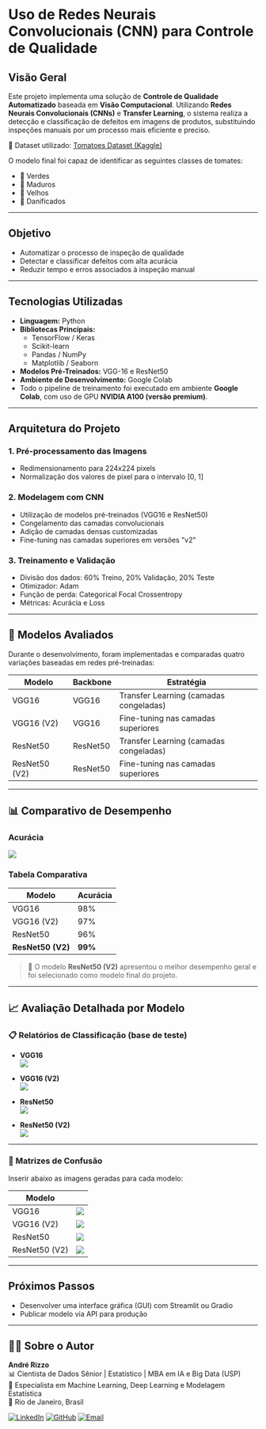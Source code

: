 # **Uso de Redes Neurais Convolucionais (CNN) para Controle de Qualidade**

## **Visão Geral**
Este projeto implementa uma solução de **Controle de Qualidade Automatizado** baseada em **Visão Computacional**. Utilizando **Redes Neurais Convolucionais (CNNs)** e **Transfer Learning**, o sistema realiza a detecção e classificação de defeitos em imagens de produtos, substituindo inspeções manuais por um processo mais eficiente e preciso.  

🔗 Dataset utilizado: [Tomatoes Dataset (Kaggle)](https://www.kaggle.com/datasets/enalis/tomatoes-dataset)

O modelo final foi capaz de identificar as seguintes classes de tomates:
- 🍅 Verdes  
- 🍅 Maduros  
- 🍅 Velhos  
- 🍅 Danificados

---

## **Objetivo**
- Automatizar o processo de inspeção de qualidade  
- Detectar e classificar defeitos com alta acurácia  
- Reduzir tempo e erros associados à inspeção manual  

---

## **Tecnologias Utilizadas**
- **Linguagem:** Python  
- **Bibliotecas Principais:**
  - TensorFlow / Keras
  - Scikit-learn
  - Pandas / NumPy
  - Matplotlib / Seaborn
- **Modelos Pré-Treinados:** VGG-16 e ResNet50
- **Ambiente de Desenvolvimento:** Google Colab
- Todo o pipeline de treinamento foi executado em ambiente **Google Colab**, com uso de GPU **NVIDIA A100 (versão premium)**.  


---

## **Arquitetura do Projeto**

### 1. Pré-processamento das Imagens
- Redimensionamento para 224x224 pixels  
- Normalização dos valores de pixel para o intervalo [0, 1]  

### 2. Modelagem com CNN
- Utilização de modelos pré-treinados (VGG16 e ResNet50)
- Congelamento das camadas convolucionais
- Adição de camadas densas customizadas
- Fine-tuning nas camadas superiores em versões "v2"

### 3. Treinamento e Validação
- Divisão dos dados: 60% Treino, 20% Validação, 20% Teste
- Otimizador: Adam  
- Função de perda: Categorical Focal Crossentropy  
- Métricas: Acurácia e Loss

---

## 🧪 Modelos Avaliados

Durante o desenvolvimento, foram implementadas e comparadas quatro variações baseadas em redes pré-treinadas:

| Modelo              | Backbone     | Estratégia                       |
|---------------------|--------------|----------------------------------|
| VGG16               | VGG16        | Transfer Learning (camadas congeladas) |
| VGG16 (V2)          | VGG16        | Fine-tuning nas camadas superiores |
| ResNet50            | ResNet50     | Transfer Learning (camadas congeladas) |
| ResNet50 (V2)       | ResNet50     | Fine-tuning nas camadas superiores |

---

## 📊 Comparativo de Desempenho

### Acurácia

![](/img/Accuracy_graph.png)  


### Tabela Comparativa

| Modelo         | Acurácia | 
|----------------|----------|
| VGG16          |      98%  | 
| VGG16 (V2)     |      97%       | 
| ResNet50       |      96%       | 
| **ResNet50 (V2)**  | **99%**    | 

> 🔹 O modelo **ResNet50 (V2)** apresentou o melhor desempenho geral e foi selecionado como modelo final do projeto.

---

## 📈 Avaliação Detalhada por Modelo

### 📋 Relatórios de Classificação (base de teste)

- **VGG16**  
![](/img/Classification_report_VGG16.png)

- **VGG16 (V2)**  
![](/img/Classification_report_VGG16v2.png)  

- **ResNet50**  
![](/img/Classification_report_ResNet50.png)  

- **ResNet50 (V2)**  
![](/img/Classification_report_ResNet50v2.png) 

---

### 🔄 Matrizes de Confusão

Inserir abaixo as imagens geradas para cada modelo:

| Modelo         |  |
|----------------|--------------------|
| VGG16          | ![](/img/Confusion_Matrix_VGG16.png) |
| VGG16 (V2)     | ![](/img/Confusion_Matrix_VGG16v2.png) |
| ResNet50       | ![](/img/Confusion_Matrix_ResNet50.png)|
| ResNet50 (V2)  | ![](/img/Confusion_Matrix_ResNet50v2.png) |

---

## **Próximos Passos**
- Desenvolver uma interface gráfica (GUI) com Streamlit ou Gradio
- Publicar modelo via API para produção

---

## 👨‍💻 Sobre o Autor

**André Rizzo**  
📊 Cientista de Dados Sênior | Estatístico | MBA em IA e Big Data (USP)  
🧠 Especialista em Machine Learning, Deep Learning e Modelagem Estatística  
📍 Rio de Janeiro, Brasil  

[![LinkedIn](https://img.shields.io/badge/LinkedIn-Perfil-0077B5?logo=linkedin&logoColor=white)](https://www.linkedin.com/in/andrerizzo1)
[![GitHub](https://img.shields.io/badge/GitHub-Portfólio-181717?logo=github&logoColor=white)](https://github.com/andrerizzo)
[![Email](https://img.shields.io/badge/Email-andrerizzo@hotmail.com-D14836?logo=gmail&logoColor=white)](mailto:andrerizzo@hotmail.com)

